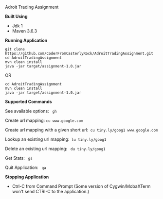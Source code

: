 Adroit Trading Assignment

**Built Using**
- Jdk 1
- Maven 3.6.3

**Running Application**
```
git clone https://github.com/CoderFromCasterlyRock/AdroitTradingAssignment.git
cd AdroitTradingAssignment
mvn clean install
java -jar target/assignment-1.0.jar
```

OR

```unzip AdroitTradingAssignment.zip .
cd AdroitTradingAssignment
mvn clean install
java -jar target/assignment-1.0.jar
```

**Supported Commands**

See available options: ``` gh```

Create url mapping: ``` cu www.google.com ```

Create url mapping with a given short url:``` cu tiny.ly/goog1 www.google.com```

Lookup an existing url mapping:``` lu tiny.ly/goog1```

Delete an existing url mapping: ``` du tiny.ly/goog1```

Get Stats: ``` gs```

Quit Application: ``` qa```


**Stopping Application**
- Ctrl-C from Command Prompt
(Some version of Cygwin/MobaXTerm won't send CTRl-C to the application.)